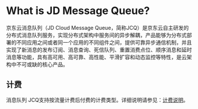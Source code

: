 # What is JD Message Queue?

京东云消息队列（JD Cloud Message Queue，简称JCQ）是京东云自主研发的分布式消息队列服务，实现分布式架构中服务间的异步解耦，产品能够为分布式部署的不同应用之间或者同一个应用的不同组件之间，提供可靠异步通信机制，并且实现了新消息的发布订阅、消息查询、死信队列、重置消费点位、顺序消息和延时消息等功能，具有高可用、高可靠、高性能、平滑扩容和动态监控等特性，是云架构中不可或缺的核心产品。


## 计费
消息队列 JCQ支持按流量计费后付费的计费类型。详细说明请参见：[计费说明](https://github.com/jdcloudcom/cn/blob/edit/documentation/Internet-Middleware/Message%20Queue/Pricing/Billing-Rules.md)。

